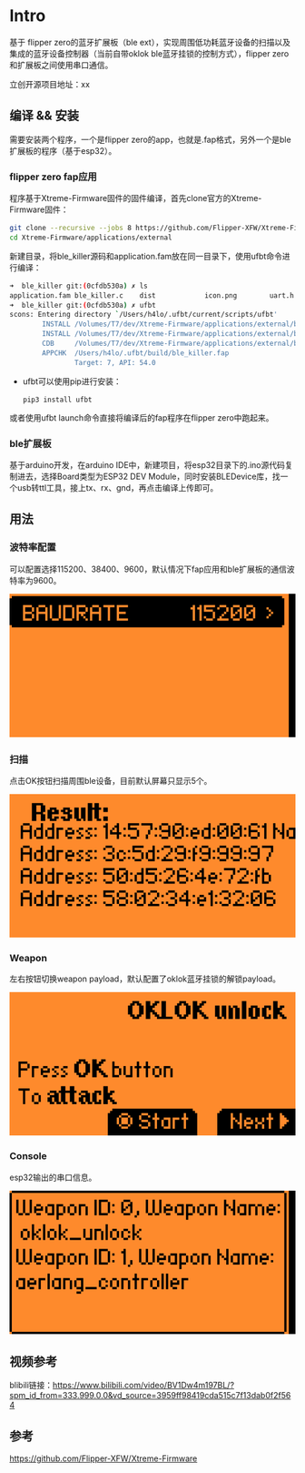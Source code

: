 # Intro

基于 flipper zero的蓝牙扩展板（ble ext），实现周围低功耗蓝牙设备的扫描以及集成的蓝牙设备控制器（当前自带oklok ble蓝牙挂锁的控制方式），flipper zero和扩展板之间使用串口通信。

立创开源项目地址：xx

## 编译 && 安装

需要安装两个程序，一个是flipper zero的app，也就是.fap格式，另外一个是ble扩展板的程序（基于esp32）。

### flipper zero fap应用

程序基于Xtreme-Firmware固件的固件编译，首先clone官方的Xtreme-Firmware固件：

```bash
git clone --recursive --jobs 8 https://github.com/Flipper-XFW/Xtreme-Firmware.git
cd Xtreme-Firmware/applications/external
```

新建目录，将ble_killer源码和application.fam放在同一目录下，使用ufbt命令进行编译：

```bash
➜  ble_killer git:(0cfdb530a) ✗ ls
application.fam ble_killer.c    dist            icon.png        uart.h
➜  ble_killer git:(0cfdb530a) ✗ ufbt
scons: Entering directory `/Users/h4lo/.ufbt/current/scripts/ufbt'
        INSTALL /Volumes/T7/dev/Xtreme-Firmware/applications/external/ble_killer/dist/ble_killer.fap
        INSTALL /Volumes/T7/dev/Xtreme-Firmware/applications/external/ble_killer/dist/debug/ble_killer_d.elf
        CDB     /Volumes/T7/dev/Xtreme-Firmware/applications/external/ble_killer/.vscode/compile_commands.json
        APPCHK  /Users/h4lo/.ufbt/build/ble_killer.fap
                Target: 7, API: 54.0
```

- ufbt可以使用pip进行安装：

  ```
  pip3 install ufbt
  ```

或者使用ufbt launch命令直接将编译后的fap程序在flipper zero中跑起来。

### ble扩展板

基于arduino开发，在arduino IDE中，新建项目，将esp32目录下的.ino源代码复制进去，选择Board类型为ESP32 DEV Module，同时安装BLEDevice库，找一个usb转ttl工具，接上tx、rx、gnd，再点击编译上传即可。

## 用法

### 波特率配置

可以配置选择115200、38400、9600，默认情况下fap应用和ble扩展板的通信波特率为9600。

![Screenshot-20240316-100444](README.assets/Screenshot-20240316-100444.png)

### 扫描

点击OK按钮扫描周围ble设备，目前默认屏幕只显示5个。

![Screenshot-20240316-101516](README.assets/Screenshot-20240316-101516.png)

### Weapon

左右按钮切换weapon payload，默认配置了oklok蓝牙挂锁的解锁payload。

![Screenshot-20240316-101528](README.assets/Screenshot-20240316-101528.png)

### Console

esp32输出的串口信息。

![Screenshot-20240316-115228](README.assets/Screenshot-20240316-115228.png)

## 视频参考

blibili链接：https://www.bilibili.com/video/BV1Dw4m197BL/?spm_id_from=333.999.0.0&vd_source=3959ff98419cda515c7f13dab0f2f564

## 参考

https://github.com/Flipper-XFW/Xtreme-Firmware